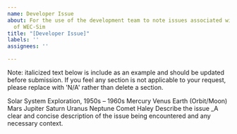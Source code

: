 ```yaml
---
name: Developer Issue
about: For the use of the development team to note issues associated with the development
  of WEC-Sim
title: "[Developer Issue]"
labels: ''
assignees: ''

---
```


Note: italicized text below is include as an example and should be updated before submission. If you feel any section is not applicable to your request, please replace with 'N/A' rather than delete a section.

Solar System Exploration, 1950s – 1960s
 Mercury
 Venus
 Earth (Orbit/Moon)
 Mars
 Jupiter
 Saturn
 Uranus
 Neptune
 Comet Haley
Describe the issue _A clear and concise description of the issue being encountered and any necessary context.
